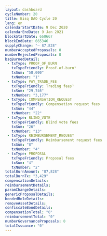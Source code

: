 ```yaml
---
layout: dashboard
cycleNumber: 20
title: Bisq DAO Cycle 20
lang: en
calendarStartDate: 9 Dec 2020
calendarEndDate: 9 Jan 2021
blockStartDate: 660667
blockEndDate: 665346
supplyChange: "— 87,828"
numberAcceptedProposals: 0
numberRejectedProposals: 0
bsqBurnedDetail:
 - txType: PROOF_OF_BURN
   txTypeFriendly: Proof-of-burn¹
   txSum: "58,000"
   txNumber: "1"
 - txType: PAY_TRADE_FEE
   txTypeFriendly: Trading fees²
   txSum: "29,746"
   txNumber: "3,177"
 - txType: COMPENSATION_REQUEST
   txTypeFriendly: Compensation request fees
   txSum: "44"
   txNumber: "22"
 - txType: BLIND_VOTE
   txTypeFriendly: Blind vote fees
   txSum: "26"
   txNumber: "13"
 - txType: REIMBURSEMENT_REQUEST
   txTypeFriendly: Reimbursement request fees
   txSum: "8"
   txNumber: "4"
 - txType: PROPOSAL
   txTypeFriendly: Proposal fees
   txSum: "4"
   txNumber: "2"
totalBurnAmount: "87,828"
totalBurnTx: "3,429"
compensationDetails: 
reimbursementDetails: 
paramChangeDetails: 
genericProposalDetails: 
bondedRoleDetails: 
removeAssetDetails: 
confiscateBondDetails: 
compensationTotal: "0"
reimbursementTotal: "0"
numberGovernanceProposals: 0
totalIssuance: "0"
---
```

